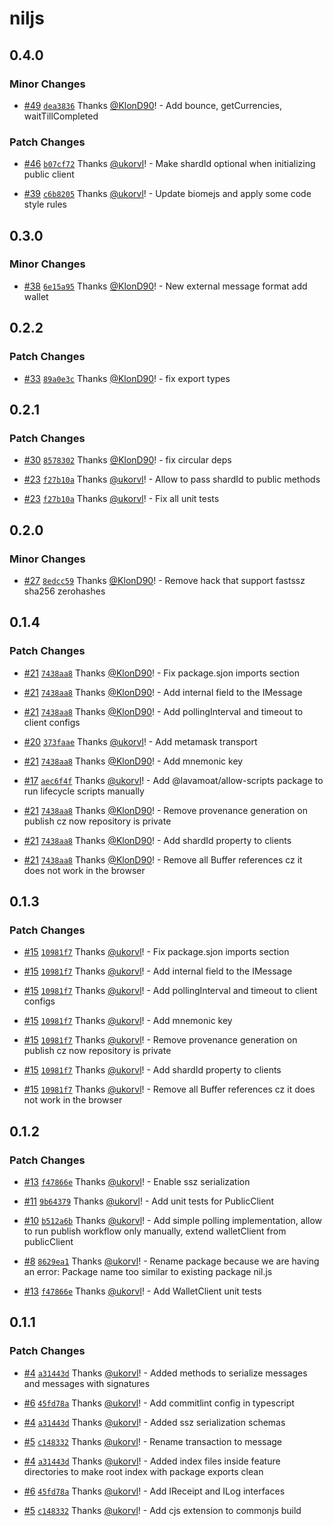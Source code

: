 # niljs

## 0.4.0

### Minor Changes

- [#49](https://github.com/NilFoundation/nil.js/pull/49) [`dea3836`](https://github.com/NilFoundation/nil.js/commit/dea38368a50b5d658e198f5a68e66945981f7dcd) Thanks [@KlonD90](https://github.com/KlonD90)! - Add bounce, getCurrencies, waitTillCompleted

### Patch Changes

- [#46](https://github.com/NilFoundation/nil.js/pull/46) [`b07cf72`](https://github.com/NilFoundation/nil.js/commit/b07cf72e9fb96b7423118547ceeef942a2e1b15e) Thanks [@ukorvl](https://github.com/ukorvl)! - Make shardId optional when initializing public client

- [#39](https://github.com/NilFoundation/nil.js/pull/39) [`c6b8205`](https://github.com/NilFoundation/nil.js/commit/c6b82050d518417590ed7e95bc274f6523587d0a) Thanks [@ukorvl](https://github.com/ukorvl)! - Update biomejs and apply some code style rules

## 0.3.0

### Minor Changes

- [#38](https://github.com/NilFoundation/nil.js/pull/38) [`6e15a95`](https://github.com/NilFoundation/nil.js/commit/6e15a95a40f2168ffeccafc0dea2e94e90eab78e) Thanks [@KlonD90](https://github.com/KlonD90)! - New external message format add wallet

## 0.2.2

### Patch Changes

- [#33](https://github.com/NilFoundation/nil.js/pull/33) [`89a0e3c`](https://github.com/NilFoundation/nil.js/commit/89a0e3c4617fbb79dac29311dda526e1c09b3a37) Thanks [@KlonD90](https://github.com/KlonD90)! - fix export types

## 0.2.1

### Patch Changes

- [#30](https://github.com/NilFoundation/nil.js/pull/30) [`8578302`](https://github.com/NilFoundation/nil.js/commit/85783024fc6493d045c8474615349836c2df6497) Thanks [@KlonD90](https://github.com/KlonD90)! - fix circular deps

- [#23](https://github.com/NilFoundation/nil.js/pull/23) [`f27b10a`](https://github.com/NilFoundation/nil.js/commit/f27b10a8ef784731a4948de72ae7e4604b20e74d) Thanks [@ukorvl](https://github.com/ukorvl)! - Allow to pass shardId to public methods

- [#23](https://github.com/NilFoundation/nil.js/pull/23) [`f27b10a`](https://github.com/NilFoundation/nil.js/commit/f27b10a8ef784731a4948de72ae7e4604b20e74d) Thanks [@ukorvl](https://github.com/ukorvl)! - Fix all unit tests

## 0.2.0

### Minor Changes

- [#27](https://github.com/NilFoundation/nil.js/pull/27) [`8edcc59`](https://github.com/NilFoundation/nil.js/commit/8edcc5964335b6f53f3ebec2fd536841e26f0ce3) Thanks [@KlonD90](https://github.com/KlonD90)! - Remove hack that support fastssz sha256 zerohashes

## 0.1.4

### Patch Changes

- [#21](https://github.com/NilFoundation/nil.js/pull/21) [`7438aa8`](https://github.com/NilFoundation/nil.js/commit/7438aa8edcd702fa71679d24aa7d6e90b4002c00) Thanks [@KlonD90](https://github.com/KlonD90)! - Fix package.sjon imports section

- [#21](https://github.com/NilFoundation/nil.js/pull/21) [`7438aa8`](https://github.com/NilFoundation/nil.js/commit/7438aa8edcd702fa71679d24aa7d6e90b4002c00) Thanks [@KlonD90](https://github.com/KlonD90)! - Add internal field to the IMessage

- [#21](https://github.com/NilFoundation/nil.js/pull/21) [`7438aa8`](https://github.com/NilFoundation/nil.js/commit/7438aa8edcd702fa71679d24aa7d6e90b4002c00) Thanks [@KlonD90](https://github.com/KlonD90)! - Add pollingInterval and timeout to client configs

- [#20](https://github.com/NilFoundation/nil.js/pull/20) [`373faae`](https://github.com/NilFoundation/nil.js/commit/373faaecd6f0972144d3258fade1682d86749f06) Thanks [@ukorvl](https://github.com/ukorvl)! - Add metamask transport

- [#21](https://github.com/NilFoundation/nil.js/pull/21) [`7438aa8`](https://github.com/NilFoundation/nil.js/commit/7438aa8edcd702fa71679d24aa7d6e90b4002c00) Thanks [@KlonD90](https://github.com/KlonD90)! - Add mnemonic key

- [#17](https://github.com/NilFoundation/nil.js/pull/17) [`aec6f4f`](https://github.com/NilFoundation/nil.js/commit/aec6f4fe73011700724df16fa3e7567ca2e20f86) Thanks [@ukorvl](https://github.com/ukorvl)! - Add @lavamoat/allow-scripts package to run lifecycle scripts manually

- [#21](https://github.com/NilFoundation/nil.js/pull/21) [`7438aa8`](https://github.com/NilFoundation/nil.js/commit/7438aa8edcd702fa71679d24aa7d6e90b4002c00) Thanks [@KlonD90](https://github.com/KlonD90)! - Remove provenance generation on publish cz now repository is private

- [#21](https://github.com/NilFoundation/nil.js/pull/21) [`7438aa8`](https://github.com/NilFoundation/nil.js/commit/7438aa8edcd702fa71679d24aa7d6e90b4002c00) Thanks [@KlonD90](https://github.com/KlonD90)! - Add shardId property to clients

- [#21](https://github.com/NilFoundation/nil.js/pull/21) [`7438aa8`](https://github.com/NilFoundation/nil.js/commit/7438aa8edcd702fa71679d24aa7d6e90b4002c00) Thanks [@KlonD90](https://github.com/KlonD90)! - Remove all Buffer references cz it does not work in the browser

## 0.1.3

### Patch Changes

- [#15](https://github.com/NilFoundation/nil.js/pull/15) [`10981f7`](https://github.com/NilFoundation/nil.js/commit/10981f7b2335847d93b71c900686e6625e818fa7) Thanks [@ukorvl](https://github.com/ukorvl)! - Fix package.sjon imports section

- [#15](https://github.com/NilFoundation/nil.js/pull/15) [`10981f7`](https://github.com/NilFoundation/nil.js/commit/10981f7b2335847d93b71c900686e6625e818fa7) Thanks [@ukorvl](https://github.com/ukorvl)! - Add internal field to the IMessage

- [#15](https://github.com/NilFoundation/nil.js/pull/15) [`10981f7`](https://github.com/NilFoundation/nil.js/commit/10981f7b2335847d93b71c900686e6625e818fa7) Thanks [@ukorvl](https://github.com/ukorvl)! - Add pollingInterval and timeout to client configs

- [#15](https://github.com/NilFoundation/nil.js/pull/15) [`10981f7`](https://github.com/NilFoundation/nil.js/commit/10981f7b2335847d93b71c900686e6625e818fa7) Thanks [@ukorvl](https://github.com/ukorvl)! - Add mnemonic key

- [#15](https://github.com/NilFoundation/nil.js/pull/15) [`10981f7`](https://github.com/NilFoundation/nil.js/commit/10981f7b2335847d93b71c900686e6625e818fa7) Thanks [@ukorvl](https://github.com/ukorvl)! - Remove provenance generation on publish cz now repository is private

- [#15](https://github.com/NilFoundation/nil.js/pull/15) [`10981f7`](https://github.com/NilFoundation/nil.js/commit/10981f7b2335847d93b71c900686e6625e818fa7) Thanks [@ukorvl](https://github.com/ukorvl)! - Add shardId property to clients

- [#15](https://github.com/NilFoundation/nil.js/pull/15) [`10981f7`](https://github.com/NilFoundation/nil.js/commit/10981f7b2335847d93b71c900686e6625e818fa7) Thanks [@ukorvl](https://github.com/ukorvl)! - Remove all Buffer references cz it does not work in the browser

## 0.1.2

### Patch Changes

- [#13](https://github.com/NilFoundation/nil.js/pull/13) [`f47866e`](https://github.com/NilFoundation/nil.js/commit/f47866ebf12dff028f90283bf23158365a7a53f8) Thanks [@ukorvl](https://github.com/ukorvl)! - Enable ssz serialization

- [#11](https://github.com/NilFoundation/nil.js/pull/11) [`9b64379`](https://github.com/NilFoundation/nil.js/commit/9b643799c27f9014158fe612a169ee673c2640f1) Thanks [@ukorvl](https://github.com/ukorvl)! - Add unit tests for PublicClient

- [#10](https://github.com/NilFoundation/nil.js/pull/10) [`b512a6b`](https://github.com/NilFoundation/nil.js/commit/b512a6bb0c8ecfcd8bb4ead44e6241494402afb2) Thanks [@ukorvl](https://github.com/ukorvl)! - Add simple polling implementation, allow to run publish workflow only manually, extend walletClient from publicClient

- [#8](https://github.com/NilFoundation/nil.js/pull/8) [`8629ea1`](https://github.com/NilFoundation/nil.js/commit/8629ea139786c866f89907e46a828c32d61c76d9) Thanks [@ukorvl](https://github.com/ukorvl)! - Rename package because we are having an error: Package name too similar to existing package nil.js

- [#13](https://github.com/NilFoundation/nil.js/pull/13) [`f47866e`](https://github.com/NilFoundation/nil.js/commit/f47866ebf12dff028f90283bf23158365a7a53f8) Thanks [@ukorvl](https://github.com/ukorvl)! - Add WalletClient unit tests

## 0.1.1

### Patch Changes

- [#4](https://github.com/NilFoundation/nil.js/pull/4) [`a31443d`](https://github.com/NilFoundation/nil.js/commit/a31443d0fc7515f88b2cbd4ec1cf85a3dc97505c) Thanks [@ukorvl](https://github.com/ukorvl)! - Added methods to serialize messages and messages with signatures

- [#6](https://github.com/NilFoundation/nil.js/pull/6) [`45fd78a`](https://github.com/NilFoundation/nil.js/commit/45fd78a87b109e06b9195d8a44c26f43a1ae4801) Thanks [@ukorvl](https://github.com/ukorvl)! - Add commitlint config in typescript

- [#4](https://github.com/NilFoundation/nil.js/pull/4) [`a31443d`](https://github.com/NilFoundation/nil.js/commit/a31443d0fc7515f88b2cbd4ec1cf85a3dc97505c) Thanks [@ukorvl](https://github.com/ukorvl)! - Added ssz serialization schemas

- [#5](https://github.com/NilFoundation/nil.js/pull/5) [`c148332`](https://github.com/NilFoundation/nil.js/commit/c148332e951cfc970d0ccfe27552d15e7badf900) Thanks [@ukorvl](https://github.com/ukorvl)! - Rename transaction to message

- [#4](https://github.com/NilFoundation/nil.js/pull/4) [`a31443d`](https://github.com/NilFoundation/nil.js/commit/a31443d0fc7515f88b2cbd4ec1cf85a3dc97505c) Thanks [@ukorvl](https://github.com/ukorvl)! - Added index files inside feature directories to make root index with package exports clean

- [#6](https://github.com/NilFoundation/nil.js/pull/6) [`45fd78a`](https://github.com/NilFoundation/nil.js/commit/45fd78a87b109e06b9195d8a44c26f43a1ae4801) Thanks [@ukorvl](https://github.com/ukorvl)! - Add IReceipt and ILog interfaces

- [#5](https://github.com/NilFoundation/nil.js/pull/5) [`c148332`](https://github.com/NilFoundation/nil.js/commit/c148332e951cfc970d0ccfe27552d15e7badf900) Thanks [@ukorvl](https://github.com/ukorvl)! - Add cjs extension to commonjs build
